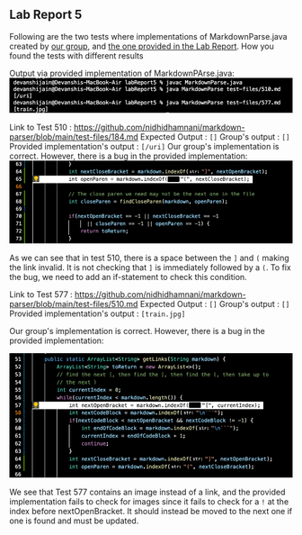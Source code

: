 ## Lab Report 5

Following are the two tests where implementations of MarkdownParse.java created by [our group](https://github.com/devanshi-jain/markdown-parser/blob/main/MarkdownParse.java), and [the one provided in the Lab Report](https://github.com/nidhidhamnani/markdown-parser/blob/main/MarkdownParse.java).
How you found the tests with different results 

Output via provided implementation of MarkdownPArse.java:
![bug](buggg.png)

Link to Test 510 :  https://github.com/nidhidhamnani/markdown-parser/blob/main/test-files/184.md 
Expected Output : ```[]```
Group's output : ```[]```
Provided implementation's output : ```[/uri]```
Our group's implementation is correct. However, there is a bug in the provided implementation:
![Bug 1](bug1.png) 

As we can see that in test 510, there is a space between the ```]``` and  ```(``` making the link invalid. It is not checking that ```]``` is immediately followed by a ```(```. To fix the bug, we need to add an if-statement to check this condition.

Link to Test 577 : https://github.com/nidhidhamnani/markdown-parser/blob/main/test-files/510.md
Expected Output : ```[]```
Group's output : ```[]```
Provided implementation's output : ```[train.jpg]```

Our group's implementation is correct. However, there is a bug in the provided implementation:

![Bug 2](bug2.png) 

We see that Test 577 contains an image instead of a link, and the provided implementation fails to check for images since it fails to check for a ```!``` at the index before nextOpenBracket. It should instead be moved to the next one if one is found and must be updated.
